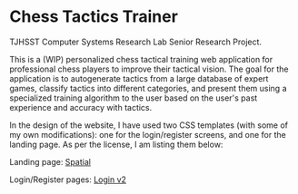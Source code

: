 # Chess Tactics Trainer

TJHSST Computer Systems Research Lab Senior Research Project.

This is a (WIP) personalized chess tactical training web application for professional chess players to improve their tactical vision. The goal for the application is to autogenerate tactics from a large database of expert games, classify tactics into different categories, and present them using a specialized training algorithm to the user based on the user's past experience and accuracy with tactics.

In the design of the website, I have used two CSS templates (with some of my own modifications): one for the login/register screens, and one for  the landing page. As per the license, I am listing them below:

Landing page: [Spatial](https://templated.co/spatial)

Login/Register pages: [Login v2](https://colorlib.com/wp/template/login-form-v2/)
